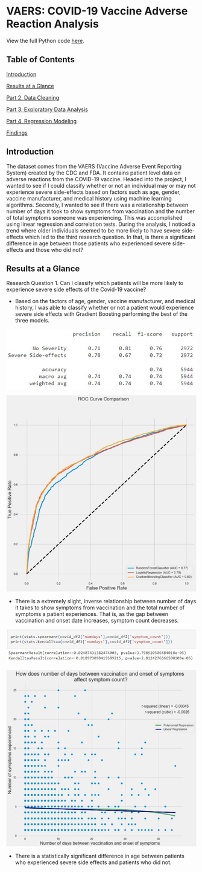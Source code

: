 # VAERS: COVID-19 Vaccine Adverse Reaction Analysis

View the full Python code [here](https://github.com/dallas-hutch/VAERS/blob/main/VAERS_Analysis.ipynb).

## Table of Contents
[Introduction](#introduction)

[Results at a Glance](#results-at-a-glance)

[Part 2. Data Cleaning](#2-data-cleaning)

[Part 3. Exploratory Data Analysis](#3-exploratory-data-analysis)

[Part 4. Regression Modeling](#4-regression-modeling)

[Findings](#findings)

## Introduction
The dataset comes from the VAERS (Vaccine Adverse Event Reporting System) created by the CDC and FDA. It contains patient level data on adverse reactions from the COVID-19 vaccine. Headed into the project, I wanted to see if I could classify whether or not an individual may or may not experience severe side-effects based on factors such as age, gender, vaccine manufacturer, and medical history using machine learning algorithms. Secondly, I wanted to see if there was a relationship between number of days it took to show symptoms from vaccination and the number of total symptoms someone was experiencing. This was accomplished using linear regression and correlation tests. During the analysis, I noticed a trend where older individuals seemed to be more likely to have severe side-effects which led to the third research question. In that, is there a significant difference in age between those patients who experienced severe side-effects and those who did not?

## Results at a Glance
Research Question 1. Can I classify which patients will be more likely to experience severe side effects of the Covid-19 vaccine?
- Based on the factors of age, gender, vaccine manufacturer, and medical history, I was able to classify whether or not a patient would experience severe side effects with Gradient Boosting performing the best of the three models.

![images/gradientboosting_classificationreport.JPG](https://github.com/dallas-hutch/Covid19-Vaccine-Reaction-Analysis/blob/main/images/gradientboosting_classificationreport.JPG)

![images/auc_curvecomparison.JPG](https://github.com/dallas-hutch/Covid19-Vaccine-Reaction-Analysis/blob/main/images/auc_curvecomparison.JPG)

- There is a extremely slight, inverse relationship between number of days it takes to show symptoms from vaccination and the total number of symptoms a patient experiences. That is, as the gap between vaccination and onset date increases, symptom count decreases.

![images/linregsignificant](https://github.com/dallas-hutch/Covid19-Vaccine-Reaction-Analysis/blob/main/images/regression_significancetesting.JPG)

![images/linregfit](https://github.com/dallas-hutch/Covid19-Vaccine-Reaction-Analysis/blob/main/images/lin_regression_fit.JPG)

- There is a statistically significant difference in age between patients who experienced severe side effects and patients who did not.
